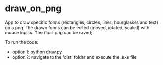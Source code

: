 # draw_on_png

App to draw specific forms (rectangles, circles, lines, hourglasses and text) on a png. The drawn forms can be edited (moved, rotated, scaled) with mouse inputs. The final .png can be saved;

To run the code:

* option 1: python draw.py
* option 2: navigate to the 'dist' folder and execute the .exe file
